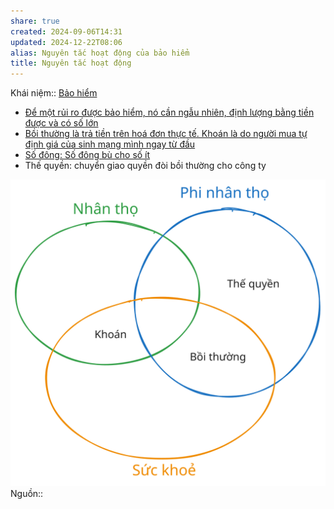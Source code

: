 ```yaml
---
share: true
created: 2024-09-06T14:31
updated: 2024-12-22T08:06
alias: Nguyên tắc hoạt động của bảo hiểm
title: Nguyên tắc hoạt động
---
```

Khái niệm:: [Bảo hiểm](../../../%CE%9E%20Kh%C3%A1i%20ni%E1%BB%87m/B%E1%BA%A3o%20hi%E1%BB%83m.md)
- [Để một rủi ro được bảo hiểm, nó cần ngẫu nhiên, định lượng bằng tiền được và có số lớn](./%C4%90%E1%BB%83%20m%E1%BB%99t%20r%E1%BB%A7i%20ro%20%C4%91%C6%B0%E1%BB%A3c%20b%E1%BA%A3o%20hi%E1%BB%83m,%20n%C3%B3%20c%E1%BA%A7n%20ng%E1%BA%ABu%20nhi%C3%AAn,%20%C4%91%E1%BB%8Bnh%20l%C6%B0%E1%BB%A3ng%20b%E1%BA%B1ng%20ti%E1%BB%81n%20%C4%91%C6%B0%E1%BB%A3c%20v%C3%A0%20c%C3%B3%20s%E1%BB%91%20l%E1%BB%9Bn.md)
- [Bồi thường là trả tiền trên hoá đơn thực tế. Khoán là do người mua tự định giá của sinh mạng mình ngay từ đầu](./B%E1%BB%93i%20th%C6%B0%E1%BB%9Dng%20l%C3%A0%20tr%E1%BA%A3%20ti%E1%BB%81n%20tr%C3%AAn%20ho%C3%A1%20%C4%91%C6%A1n%20th%E1%BB%B1c%20t%E1%BA%BF.%20Kho%C3%A1n%20l%C3%A0%20do%20ng%C6%B0%E1%BB%9Di%20mua%20t%E1%BB%B1%20%C4%91%E1%BB%8Bnh%20gi%C3%A1%20c%E1%BB%A7a%20sinh%20m%E1%BA%A1ng%20m%C3%ACnh%20ngay%20t%E1%BB%AB%20%C4%91%E1%BA%A7u.md)
- [Số đông: Số đông bù cho số ít](../Lo%E1%BA%A1i%20h%C3%ACnh%20b%E1%BA%A3o%20hi%E1%BB%83m/Nh%C3%A2n%20th%E1%BB%8D/B%E1%BA%A3o%20hi%E1%BB%83m%20nh%C3%A2n%20th%E1%BB%8D%20ho%E1%BA%A1t%20%C4%91%E1%BB%99ng%20b%E1%BA%B1ng%20vi%E1%BB%87c%20ph%C3%A2n%20t%C3%A1n%20r%E1%BB%A7i%20ro,%20l%E1%BA%A5y%20s%E1%BB%91%20%C4%91%C3%B4ng%20may%20m%E1%BA%AFn%20b%C3%B9%20cho%20s%E1%BB%91%20%C3%ADt%20xui%20x%E1%BA%BBo.md)
- Thế quyền: chuyển giao quyền đòi bồi thường cho công ty

![Các nguyên tắc được áp dụng cho từng loại hình bảo hiểm.excalidraw](../../../../assets/attachments/C%C3%A1c%20nguy%C3%AAn%20t%E1%BA%AFc%20%C4%91%C6%B0%E1%BB%A3c%20%C3%A1p%20d%E1%BB%A5ng%20cho%20t%E1%BB%ABng%20lo%E1%BA%A1i%20h%C3%ACnh%20b%E1%BA%A3o%20hi%E1%BB%83m.svg)
Nguồn:: 
